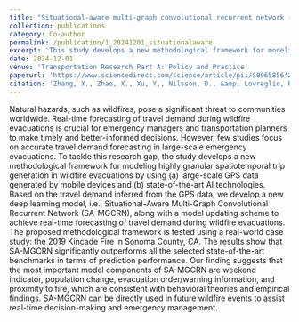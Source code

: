 ```yaml
---
title: "Situational-aware multi-graph convolutional recurrent network (SA-MGCRN) for travel demand forecasting during wildfires"
collection: publications
category: Co-author
permalink: /publication/1_20241201_situationalaware
excerpt: 'This study develops a new methodological framework for modeling highly granular spatiotemporal trip generation in wildfire evacuations by using large-scale GPS data generated by mobile devices and state-of-the-art AI technologies.'
date: 2024-12-01
venue: 'Transportation Research Part A: Policy and Practice'
paperurl: 'https://www.sciencedirect.com/science/article/pii/S0965856424002908'
citation: 'Zhang, X., Zhao, X., Xu, Y., Nilsson, D., &amp; Lovreglio, R. (2024). Situational-aware multi-graph convolutional recurrent network (SA-MGCRN) for travel demand forecasting during wildfires. Transportation Research Part A: Policy and Practice, 190, 104242.'
---
```


Natural hazards, such as wildfires, pose a significant threat to communities worldwide. Real-time forecasting of travel demand during wildfire evacuations is crucial for emergency managers and transportation planners to make timely and better-informed decisions. However, few studies focus on accurate travel demand forecasting in large-scale emergency evacuations. To tackle this research gap, the study develops a new methodological framework for modeling highly granular spatiotemporal trip generation in wildfire evacuations by using (a) large-scale GPS data generated by mobile devices and (b) state-of-the-art AI technologies. Based on the travel demand inferred from the GPS data, we develop a new deep learning model, i.e., Situational-Aware Multi-Graph Convolutional Recurrent Network (SA-MGCRN), along with a model updating scheme to achieve real-time forecasting of travel demand during wildfire evacuations. The proposed methodological framework is tested using a real-world case study: the 2019 Kincade Fire in Sonoma County, CA. The results show that SA-MGCRN significantly outperforms all the selected state-of-the-art benchmarks in terms of prediction performance. Our finding suggests that the most important model components of SA-MGCRN are weekend indicator, population change, evacuation order/warning information, and proximity to fire, which are consistent with behavioral theories and empirical findings. SA-MGCRN can be directly used in future wildfire events to assist real-time decision-making and emergency management.